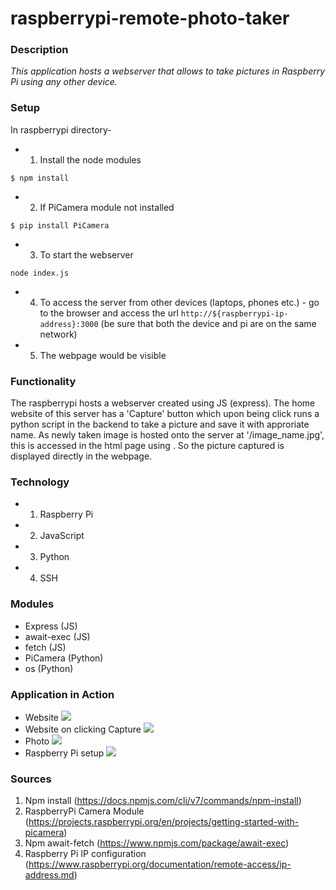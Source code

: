 # raspberrypi-remote-photo-taker
### Description
*This application hosts a webserver that allows to take pictures in Raspberry Pi using any other device.*

### Setup 
In raspberrypi directory- 
* 1) Install the node modules 
```
$ npm install 
```

* 2) If PiCamera module not installed 
```
$ pip install PiCamera
```

* 3) To start the webserver 
```
node index.js
```

* 4) To access the server from other devices (laptops, phones etc.) - go to the browser and access the url 
`http://${raspberrypi-ip-address}:3000` (be sure that both the device and pi are on the same network)

* 5) The webpage would be visible

### Functionality 
The raspberrypi hosts a webserver created using JS (express). The home website of this server has a 'Capture' button which upon being click runs a python script in the backend 
to take a picture and save it with approriate name. As newly taken image is hosted onto the server at '/image_name.jpg', this is accessed in the html page using <img>. So the picture
captured is displayed directly in the webpage. 

### Technology 
* 1) Raspberry Pi 
* 2) JavaScript 
* 3) Python 
* 4) SSH

### Modules
* Express (JS)
* await-exec (JS)
* fetch (JS)
* PiCamera (Python)
* os (Python)


### Application in Action
* Website 
<img src="demonstration_images/website_photo.png"><img/>
* Website on clicking Capture 
<img src="demonstration_images/picture_taken_photo.png"><img/>
* Photo 
<img src="demonstration_images/sample_picture.jpg"><img/>
* Raspberry Pi setup 
<img src="demonstration_images/raspberrypi_setup.jpeg"><img/>



### Sources
1) Npm install (https://docs.npmjs.com/cli/v7/commands/npm-install)
2) RaspberryPi Camera Module (https://projects.raspberrypi.org/en/projects/getting-started-with-picamera)
3) Npm await-fetch (https://www.npmjs.com/package/await-exec)
4) Raspberry Pi IP configuration (https://www.raspberrypi.org/documentation/remote-access/ip-address.md)



